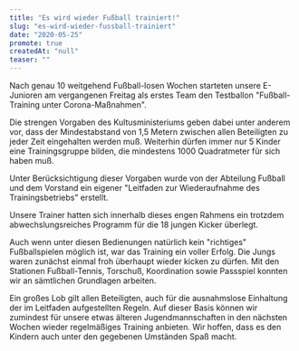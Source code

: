 ```yaml
---
title: "Es wird wieder Fußball trainiert!"
slug: "es-wird-wieder-fussball-trainiert"
date: "2020-05-25"
promote: true
createdAt: "null"
teaser: ""
---
```

Nach genau 10 weitgehend Fußball-losen Wochen starteten unsere E-Junioren am vergangenen Freitag als erstes Team den Testballon "Fußball-Training unter Corona-Maßnahmen".


Die strengen Vorgaben des Kultusministeriums geben dabei unter anderem vor, dass der Mindestabstand von 1,5 Metern zwischen allen Beteiligten zu jeder Zeit eingehalten werden muß. Weiterhin dürfen immer nur 5 Kinder eine Trainingsgruppe bilden, die mindestens 1000 Quadratmeter für sich haben muß.


Unter Berücksichtigung dieser Vorgaben wurde von der Abteilung Fußball und dem Vorstand ein eigener "Leitfaden zur Wiederaufnahme des Trainingsbetriebs" erstellt.


Unsere Trainer hatten sich innerhalb dieses engen Rahmens ein trotzdem abwechslungsreiches Programm für die 18 jungen Kicker überlegt.


Auch wenn unter diesen Bedienungen natürlich kein "richtiges" Fußballspielen möglich ist, war das Training ein voller Erfolg. Die Jungs waren zunächst einmal froh überhaupt wieder kicken zu dürfen. Mit den Stationen Fußball-Tennis, Torschuß, Koordination sowie Passspiel konnten wir an sämtlichen Grundlagen arbeiten.


Ein großes Lob gilt allen Beteiligten, auch für die ausnahmslose Einhaltung der im Leitfaden aufgestellten Regeln. Auf dieser Basis können wir zumindest für unsere etwas älteren Jugendmannschaften in den nächsten Wochen wieder regelmäßiges Training anbieten. Wir hoffen, dass es den Kindern auch unter den gegebenen Umständen Spaß macht.
